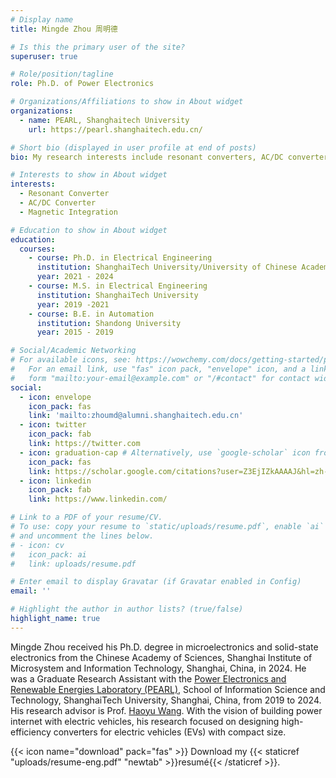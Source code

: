 ```yaml
---
# Display name
title: Mingde Zhou 周明德

# Is this the primary user of the site?
superuser: true

# Role/position/tagline
role: Ph.D. of Power Electronics

# Organizations/Affiliations to show in About widget
organizations:
  - name: PEARL, Shanghaitech University
    url: https://pearl.shanghaitech.edu.cn/

# Short bio (displayed in user profile at end of posts)
bio: My research interests include resonant converters, AC/DC converter, magnetic integration and advanced control.

# Interests to show in About widget
interests:
  - Resonant Converter
  - AC/DC Converter
  - Magnetic Integration

# Education to show in About widget
education:
  courses:
    - course: Ph.D. in Electrical Engineering
      institution: ShanghaiTech University/University of Chinese Academy of Sciences
      year: 2021 - 2024
    - course: M.S. in Electrical Engineering
      institution: ShanghaiTech University
      year: 2019 -2021
    - course: B.E. in Automation
      institution: Shandong University
      year: 2015 - 2019

# Social/Academic Networking
# For available icons, see: https://wowchemy.com/docs/getting-started/page-builder/#icons
#   For an email link, use "fas" icon pack, "envelope" icon, and a link in the
#   form "mailto:your-email@example.com" or "/#contact" for contact widget.
social:
  - icon: envelope
    icon_pack: fas
    link: 'mailto:zhoumd@alumni.shanghaitech.edu.cn'
  - icon: twitter
    icon_pack: fab
    link: https://twitter.com
  - icon: graduation-cap # Alternatively, use `google-scholar` icon from `ai` icon pack
    icon_pack: fas
    link: https://scholar.google.com/citations?user=Z3EjIZkAAAAJ&hl=zh-CN
  - icon: linkedin
    icon_pack: fab
    link: https://www.linkedin.com/

# Link to a PDF of your resume/CV.
# To use: copy your resume to `static/uploads/resume.pdf`, enable `ai` icons in `params.toml`,
# and uncomment the lines below.
# - icon: cv
#   icon_pack: ai
#   link: uploads/resume.pdf

# Enter email to display Gravatar (if Gravatar enabled in Config)
email: ''

# Highlight the author in author lists? (true/false)
highlight_name: true
---
```


Mingde Zhou received his Ph.D. degree in microelectronics and solid-state electronics from the Chinese Academy of Sciences, Shanghai Institute of Microsystem and Information Technology, Shanghai, China, in 2024. He was a Graduate Research Assistant with the [Power Electronics and Renewable Energies Laboratory (PEARL)](https://pearl.shanghaitech.edu.cn/), School of Information Science and Technology, ShanghaiTech University, Shanghai, China, from 2019 to 2024. His research advisor is Prof. [Haoyu Wang](https://pearl.shanghaitech.edu.cn/people.html). With the vision of building power internet with electric vehicles, his research focused on designing high-efficiency converters for electric vehicles (EVs) with compact size.

{{< icon name="download" pack="fas" >}} Download my {{< staticref "uploads/resume-eng.pdf" "newtab" >}}resumé{{< /staticref >}}.
